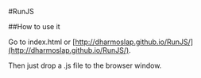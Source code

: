 #RunJS

##How to use it

Go to index.html or [http://dharmoslap.github.io/RunJS/](http://dharmoslap.github.io/RunJS/).

Then just drop a .js file to the browser window.




